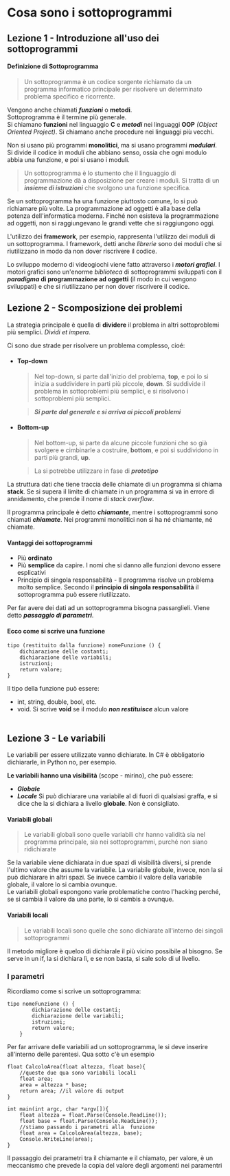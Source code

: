 # Cosa sono i sottoprogrammi

## Lezione 1 - Introduzione all'uso dei sottoprogrammi

#### Definizione di Sottoprogramma

> Un sottoprogramma è un codice sorgente richiamato da un programma informatico principale per risolvere un determinato problema specifico e ricorrente.

Vengono anche chiamati **_funzioni_** o **metodi**.<br>Sottoprogramma è il termine più generale. <br>Si chiamano **funzioni** nel linguaggio **C** e **_metodi_** nei linguaggi **OOP** _(Object Oriented Project)_. Si chiamano anche procedure nei linguaggi più vecchi.

Non si usano più programmi **monolitici**, ma si usano programmi **_modulari_**. Si divide il codice in moduli che abbiano senso, ossia che ogni modulo abbia una funzione, e poi si usano i moduli.

> Un sottoprogramma è lo stumento che il linguaggio di programmazione dà a disposizione per creare i moduli.
> Si tratta di un **_insieme di istruzioni_** che svolgono una funzione specifica.

Se un sottoprogramma ha una funzione piuttosto comune, lo si può richiamare più volte. La programmazione ad oggetti è alla base della potenza dell'informatica moderna. Finché non esisteva la programmazione ad oggetti, non si raggiungevano le grandi vette che si raggiungono oggi.

L'utilizzo dei **framework**, per esempio, rappresenta l'utilizzo dei moduli di un sottoprogramma. I framework, detti anche _librerie_ sono dei moduli che si riutilizzano in modo da non dover riscrivere il codice.

Lo sviluppo moderno di videogiochi viene fatto attraverso i **_motori grafici_**. I motori grafici sono un'enorme _biblioteca_ di sottoprogrammi sviluppati con il **_paradigma_ di programmazione ad oggetti** (il modo in cui vengono sviluppati) e che si riutilizzano per non dover riscrivere il codice.
<br>

## Lezione 2 - Scomposizione dei problemi

La strategia principale è quella di **dividere** il problema in altri sottoproblemi più semplici.
_Dividi et impera_.

Ci sono due strade per risolvere un problema complesso, cioé:

- #### Top-down

  > Nel top-down, si parte dall'inizio del problema, **top**, e poi lo si inizia a suddividere in parti più piccole, **down**.
  > Si suddivide il problema in sottoproblemi più semplici, e si risolvono i sottoproblemi più semplici.

  > **_Si parte dal generale e si arriva ai piccoli problemi_**

- #### Bottom-up

  > Nel bottom-up, si parte da alcune piccole funzioni che so già svolgere e cimbinarle a costruire, **bottom**, e poi si suddividono in parti più grandi, **up**.

  > La si potrebbe utilizzare in fase di **_prototipo_**

La struttura dati che tiene traccia delle chiamate di un programma si chiama **stack**.
Se si supera il limite di chiamate in un programma si va in errore di annidamento, che prende il nome di _stack overflow_.

Il programma principale è detto **_chiamante_**, mentre i sottoprogrammi sono chiamati **_chiamate_**. Nei programmi monolitici non si ha né chiamante, né chiamate.

#### Vantaggi dei sottoprogrammi

- Più **ordinato**
- Più **semplice** da capire. I nomi che si danno alle funzioni devono essere esplicativi
- Principio di singola responsabilità - Il programma risolve un problema molto semplice. Secondo il **principio di singola responsabilità** il sottoprogramma può essere riutilizzato.

Per far avere dei dati ad un sottoprogramma bisogna passarglieli. Viene detto **_passaggio di parametri_**.

#### Ecco come si scrive una funzione

    tipo (restituito dalla funzione) nomeFunzione () {
        dichiarazione delle costanti;
        dichiarazione delle variabili;
        istruzioni;
        return valore;
    }

Il tipo della funzione può essere:

- int, string, double, bool, etc.
- void. Si scrive **void** se il modulo **_non restituisce_** alcun valore
  <br><br>

## Lezione 3 - Le variabili

Le variabili per essere utilizzate vanno dichiarate. In C# è obbligatorio dichiararle, in Python no, per esempio.

**Le variabili hanno una visibilità** (scope - mirino), che può essere:

- **_Globale_**
- **_Locale_**
  Si può dichiarare una variabile al di fuori di qualsiasi graffa, e si dice che la si dichiara a livello **globale**. Non è consigliato.

#### Variabili globali

> Le variabili globali sono quelle variabili chr hanno validità sia nel programma principale, sia nei sottoprogrammi, purché non siano ridichiarate

Se la variabile viene dichiarata in due spazi di visibilità diversi, si prende l'ultimo valore che assume la variabile. La variabile globale, invece, non la si può dichiarare in altri spazi. Se invece cambio il valore della variabile globale, il valore lo si cambia ovunque. <br>
Le variabili globali espongono varie problematiche contro l'hacking perché, se si cambia il valore da una parte, lo si cambis a ovunque.

#### Variabili locali

> Le variabili locali sono quelle che sono dichiarate all'interno dei singoli sottoprogrammi

Il metodo migliore è queloo di dichiarale il più vicino possibile al bisogno. Se serve in un if, la si dichiara lì, e se non basta, si sale solo di ul livello.

### I parametri

Ricordiamo come si scrive un sottoprogramma:

    tipo nomeFunzione () {
            dichiarazione delle costanti;
            dichiarazione delle variabili;
            istruzioni;
            return valore;
        }

Per far arrivare delle variabili ad un sottoprogramma, le si deve inserire all'interno delle parentesi. Qua sotto c'è un esempio

    float CalcoloArea(float altezza, float base){
        //queste due qua sono variabili locali
        float area;
        area = altezza * base;
        return area; //il valore di output
    }

    int main(int argc, char *argv[]){
        float altezza = float.Parse(Console.ReadLine());
        float base = float.Parse(Console.ReadLine());
        //stiamo passando i parametri alla  funzione
        float area = CalcoloArea(altezza, base);
        Console.WriteLine(area);
    }

Il passaggio dei prarametri tra il chiamante e il chiamato, per valore, è un meccanismo che prevede la copia del valore degli argomenti nei paramentri
